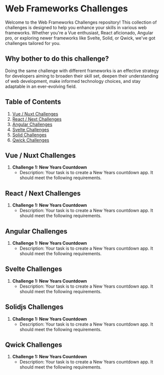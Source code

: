 #  Web Frameworks Challenges

Welcome to the Web Frameworks Challenges repository! This collection of challenges is designed to help you enhance your skills in various web frameworks. Whether you're a Vue enthusiast, React aficionado, Angular pro, or exploring newer frameworks like Svelte, Solid, or Qwick, we've got challenges tailored for you.

## Why bother to do this challenge?

Doing the same challenge with different frameworks is an effective strategy for developers aiming to broaden their skill set, deepen their understanding of web development, make informed technology choices, and stay adaptable in an ever-evolving field.

## Table of Contents

1. [Vue / Nuxt Challenges](#vue--nuxt-challenges)
2. [React / Next Challenges](#react--next-challenges)
3. [Angular Challenges](#angular-challenges)
4. [Svelte Challenges](#svelte-challenges)
5. [Solid Challenges](#solid-challenges)
6. [Qwick Challenges](#qwick-challenges)

## Vue / Nuxt Challenges
1.  **Challenge 1: New Years Countdown**
    - Description: Your task is to create a New Years countdown app. It should meet the following requirements.
  
## React / Next Challenges
1.  **Challenge 1: New Years Countdown**
    - Description: Your task is to create a New Years countdown app. It should meet the following requirements.
  
## Angular Challenges
1.  **Challenge 1: New Years Countdown**
    - Description: Your task is to create a New Years countdown app. It should meet the following requirements.

## Svelte Challenges
1.  **Challenge 1: New Years Countdown**
    - Description: Your task is to create a New Years countdown app. It should meet the following requirements.

## Solidjs Challenges
1.  **Challenge 1: New Years Countdown**
    - Description: Your task is to create a New Years countdown app. It should meet the following requirements.

## Qwick Challenges
1.  **Challenge 1: New Years Countdown**
    - Description: Your task is to create a New Years countdown app. It should meet the following requirements.
